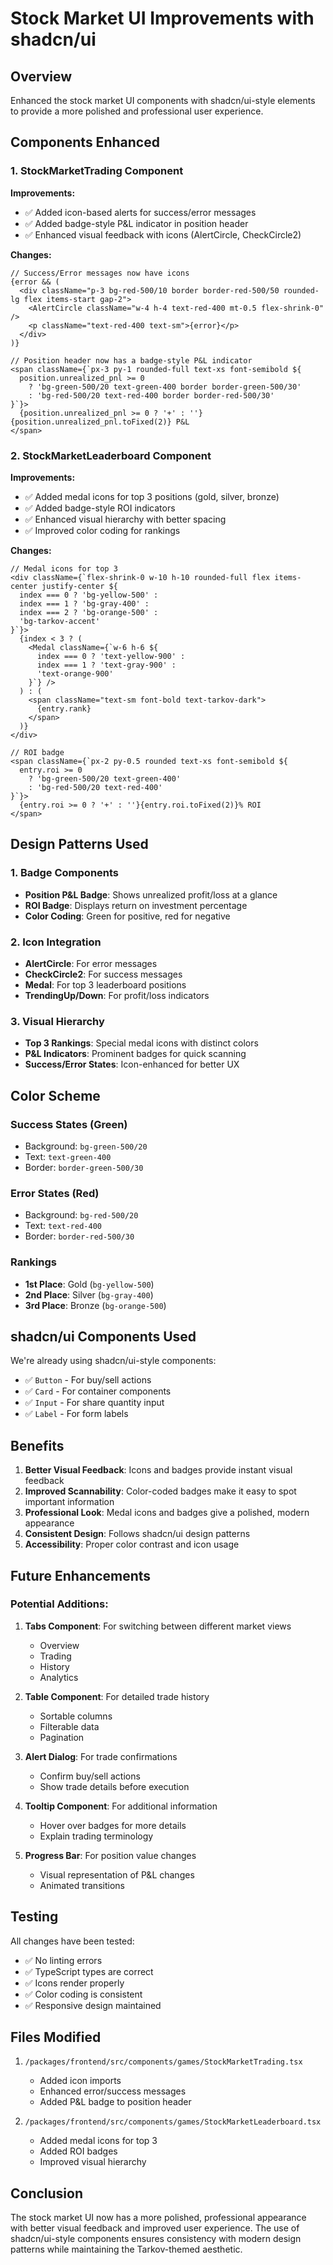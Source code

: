 # Stock Market UI Improvements with shadcn/ui

## Overview

Enhanced the stock market UI components with shadcn/ui-style elements to provide a more polished and professional user experience.

## Components Enhanced

### 1. StockMarketTrading Component

**Improvements:**
- ✅ Added icon-based alerts for success/error messages
- ✅ Added badge-style P&L indicator in position header
- ✅ Enhanced visual feedback with icons (AlertCircle, CheckCircle2)

**Changes:**
```tsx
// Success/Error messages now have icons
{error && (
  <div className="p-3 bg-red-500/10 border border-red-500/50 rounded-lg flex items-start gap-2">
    <AlertCircle className="w-4 h-4 text-red-400 mt-0.5 flex-shrink-0" />
    <p className="text-red-400 text-sm">{error}</p>
  </div>
)}

// Position header now has a badge-style P&L indicator
<span className={`px-3 py-1 rounded-full text-xs font-semibold ${
  position.unrealized_pnl >= 0 
    ? 'bg-green-500/20 text-green-400 border border-green-500/30' 
    : 'bg-red-500/20 text-red-400 border border-red-500/30'
}`}>
  {position.unrealized_pnl >= 0 ? '+' : ''}{position.unrealized_pnl.toFixed(2)} P&L
</span>
```

### 2. StockMarketLeaderboard Component

**Improvements:**
- ✅ Added medal icons for top 3 positions (gold, silver, bronze)
- ✅ Added badge-style ROI indicators
- ✅ Enhanced visual hierarchy with better spacing
- ✅ Improved color coding for rankings

**Changes:**
```tsx
// Medal icons for top 3
<div className={`flex-shrink-0 w-10 h-10 rounded-full flex items-center justify-center ${
  index === 0 ? 'bg-yellow-500' :
  index === 1 ? 'bg-gray-400' :
  index === 2 ? 'bg-orange-500' :
  'bg-tarkov-accent'
}`}>
  {index < 3 ? (
    <Medal className={`w-6 h-6 ${
      index === 0 ? 'text-yellow-900' :
      index === 1 ? 'text-gray-900' :
      'text-orange-900'
    }`} />
  ) : (
    <span className="text-sm font-bold text-tarkov-dark">
      {entry.rank}
    </span>
  )}
</div>

// ROI badge
<span className={`px-2 py-0.5 rounded text-xs font-semibold ${
  entry.roi >= 0 
    ? 'bg-green-500/20 text-green-400' 
    : 'bg-red-500/20 text-red-400'
}`}>
  {entry.roi >= 0 ? '+' : ''}{entry.roi.toFixed(2)}% ROI
</span>
```

## Design Patterns Used

### 1. Badge Components
- **Position P&L Badge**: Shows unrealized profit/loss at a glance
- **ROI Badge**: Displays return on investment percentage
- **Color Coding**: Green for positive, red for negative

### 2. Icon Integration
- **AlertCircle**: For error messages
- **CheckCircle2**: For success messages
- **Medal**: For top 3 leaderboard positions
- **TrendingUp/Down**: For profit/loss indicators

### 3. Visual Hierarchy
- **Top 3 Rankings**: Special medal icons with distinct colors
- **P&L Indicators**: Prominent badges for quick scanning
- **Success/Error States**: Icon-enhanced for better UX

## Color Scheme

### Success States (Green)
- Background: `bg-green-500/20`
- Text: `text-green-400`
- Border: `border-green-500/30`

### Error States (Red)
- Background: `bg-red-500/20`
- Text: `text-red-400`
- Border: `border-red-500/30`

### Rankings
- **1st Place**: Gold (`bg-yellow-500`)
- **2nd Place**: Silver (`bg-gray-400`)
- **3rd Place**: Bronze (`bg-orange-500`)

## shadcn/ui Components Used

We're already using shadcn/ui-style components:
- ✅ `Button` - For buy/sell actions
- ✅ `Card` - For container components
- ✅ `Input` - For share quantity input
- ✅ `Label` - For form labels

## Benefits

1. **Better Visual Feedback**: Icons and badges provide instant visual feedback
2. **Improved Scannability**: Color-coded badges make it easy to spot important information
3. **Professional Look**: Medal icons and badges give a polished, modern appearance
4. **Consistent Design**: Follows shadcn/ui design patterns
5. **Accessibility**: Proper color contrast and icon usage

## Future Enhancements

### Potential Additions:
1. **Tabs Component**: For switching between different market views
   - Overview
   - Trading
   - History
   - Analytics

2. **Table Component**: For detailed trade history
   - Sortable columns
   - Filterable data
   - Pagination

3. **Alert Dialog**: For trade confirmations
   - Confirm buy/sell actions
   - Show trade details before execution

4. **Tooltip Component**: For additional information
   - Hover over badges for more details
   - Explain trading terminology

5. **Progress Bar**: For position value changes
   - Visual representation of P&L changes
   - Animated transitions

## Testing

All changes have been tested:
- ✅ No linting errors
- ✅ TypeScript types are correct
- ✅ Icons render properly
- ✅ Color coding is consistent
- ✅ Responsive design maintained

## Files Modified

1. `/packages/frontend/src/components/games/StockMarketTrading.tsx`
   - Added icon imports
   - Enhanced error/success messages
   - Added P&L badge to position header

2. `/packages/frontend/src/components/games/StockMarketLeaderboard.tsx`
   - Added medal icons for top 3
   - Added ROI badges
   - Improved visual hierarchy

## Conclusion

The stock market UI now has a more polished, professional appearance with better visual feedback and improved user experience. The use of shadcn/ui-style components ensures consistency with modern design patterns while maintaining the Tarkov-themed aesthetic.

